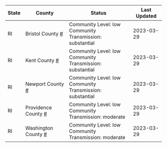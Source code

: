 State | County | Status | Last Updated
--- | --- | --- | --- 
RI | Bristol County <a href="#bristol_county">#</a> | <a name="bristol_county"></a>Community Level: low<br/>Community Transmission: substantial | 2023-03-29
RI | Kent County <a href="#kent_county">#</a> | <a name="kent_county"></a>Community Level: low<br/>Community Transmission: substantial | 2023-03-29
RI | Newport County <a href="#newport_county">#</a> | <a name="newport_county"></a>Community Level: low<br/>Community Transmission: substantial | 2023-03-29
RI | Providence County <a href="#providence_county">#</a> | <a name="providence_county"></a>Community Level: low<br/>Community Transmission: moderate | 2023-03-29
RI | Washington County <a href="#washington_county">#</a> | <a name="washington_county"></a>Community Level: low<br/>Community Transmission: moderate | 2023-03-29
